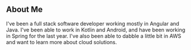 ## About Me

I've been a full stack software developer working mostly in Angular and Java.  I've been able to work in Kotlin and Android, and have been working in Spring for the last year.  I've also been able to dabble a little bit in AWS and want to learn more about cloud solutions.